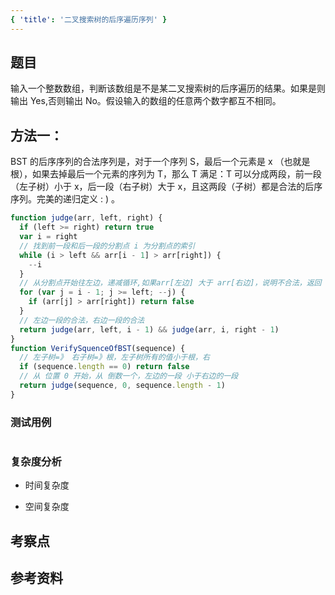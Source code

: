 ```yaml
---
{ 'title': '二叉搜索树的后序遍历序列' }
---
```


## 题目

输入一个整数数组，判断该数组是不是某二叉搜索树的后序遍历的结果。如果是则输出 Yes,否则输出 No。假设输入的数组的任意两个数字都互不相同。

## 方法一：

BST 的后序序列的合法序列是，对于一个序列 S，最后一个元素是 x （也就是根），如果去掉最后一个元素的序列为 T，那么 T 满足：T 可以分成两段，前一段（左子树）小于 x，后一段（右子树）大于 x，且这两段（子树）都是合法的后序序列。完美的递归定义 : ) 。

```js
function judge(arr, left, right) {
  if (left >= right) return true
  var i = right
  // 找到前一段和后一段的分割点 i 为分割点的索引
  while (i > left && arr[i - 1] > arr[right]) {
    --i
  }
  // 从分割点开始往左边，递减循环,如果arr[左边] 大于 arr[右边]，说明不合法，返回 false
  for (var j = i - 1; j >= left; --j) {
    if (arr[j] > arr[right]) return false
  }
  // 左边一段的合法，右边一段的合法
  return judge(arr, left, i - 1) && judge(arr, i, right - 1)
}
function VerifySquenceOfBST(sequence) {
  // 左子树=》 右子树=》根，左子树所有的值小于根，右
  if (sequence.length == 0) return false
  // 从 位置 0 开始，从 倒数一个，左边的一段 小于右边的一段
  return judge(sequence, 0, sequence.length - 1)
}
```

### 测试用例

```js
```

### 复杂度分析

- 时间复杂度

- 空间复杂度

## 考察点

## 参考资料
